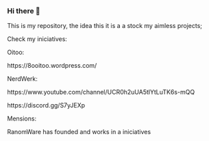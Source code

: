 ### Hi there 👋

<!--
**Oct4viosZ/Oct4viosZ** is a ✨ _special_ ✨ repository because its `README.md` (this file) appears on your GitHub profile.

Here are some ideas to get you started:

- 🔭 I’m currently working on ...
- 🌱 I’m currently learning ...
- 👯 I’m looking to collaborate on ...
- 🤔 I’m looking for help with ...
- 💬 Ask me about ...
- 📫 How to reach me: ...
- 😄 Pronouns: ...
- ⚡ Fun fact: ...
--> This is my repository, the idea this it is a a stock my aimless projects;
Check my iniciatives:
<p>
Oitoo:
<p>
https://8ooitoo.wordpress.com/
<p>
NerdWerk:
<p>
https://www.youtube.com/channel/UCR0h2uUA5tlYtLuTK6s-mQQ 
<p>
https://discord.gg/S7yJEXp

Mensions:
<p>
RanomWare has founded and works in a iniciatives
